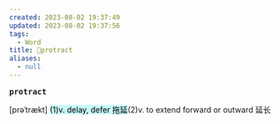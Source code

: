 ```yaml
---
created: 2023-08-02 19:37:49
updated: 2023-08-02 19:37:56
tags:
  - Word
title: 📖protract
aliases:
  - null
---
```


<pre><strong>protract</strong></pre>
[prəˈtrækt]
<mark style="background: #ABF7F7A6;">(1)v. delay, defer 拖延</mark>(2)v. to extend forward or outward 延⻓
